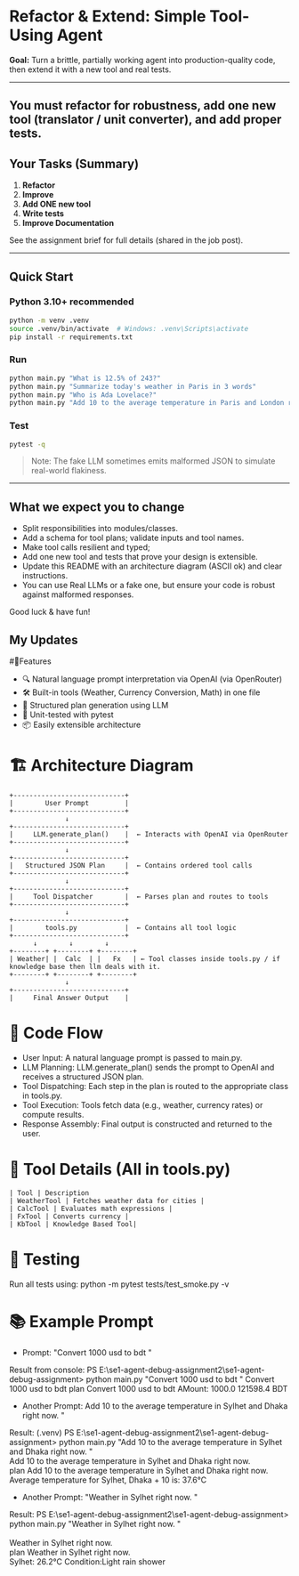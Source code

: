 # Refactor & Extend: Simple Tool-Using Agent

**Goal:** Turn a brittle, partially working agent into production-quality code, then extend it with a new tool and real tests.

---
You must **refactor for robustness**, **add one new tool** (translator / unit converter), and **add proper tests**.
---

## Your Tasks (Summary)

1. **Refactor**
2. **Improve**
3. **Add ONE new tool** 
4. **Write tests**
5. **Improve Documentation**

See the assignment brief for full details (shared in the job post).

---

## Quick Start

### Python 3.10+ recommended

```bash
python -m venv .venv
source .venv/bin/activate  # Windows: .venv\Scripts\activate
pip install -r requirements.txt
```

### Run

```bash
python main.py "What is 12.5% of 243?"
python main.py "Summarize today's weather in Paris in 3 words"
python main.py "Who is Ada Lovelace?"
python main.py "Add 10 to the average temperature in Paris and London right now."
```

### Test

```bash
pytest -q
```

> Note: The fake LLM sometimes emits malformed JSON to simulate real-world flakiness.

---

## What we expect you to change

- Split responsibilities into modules/classes.
- Add a schema for tool plans; validate inputs and tool names.
- Make tool calls resilient and typed;
- Add one new tool and tests that prove your design is extensible.
- Update this README with an architecture diagram (ASCII ok) and clear instructions.
- You can use Real LLMs or a fake one, but ensure your code is robust against malformed responses.

Good luck & have fun!

## My Updates
#🚀Features
- 🔍 Natural language prompt interpretation via OpenAI (via OpenRouter)
- 🛠️ Built-in tools (Weather, Currency Conversion, Math) in one file
- 🧠 Structured plan generation using LLM
- 🧪 Unit-tested with pytest
- 📦 Easily extensible architecture

# 🏗️ Architecture Diagram

```
+----------------------------+
|        User Prompt         |
+----------------------------+
              ↓
+----------------------------+
|     LLM.generate_plan()    |  ← Interacts with OpenAI via OpenRouter
+----------------------------+
              ↓
+----------------------------+
|   Structured JSON Plan     |  ← Contains ordered tool calls
+----------------------------+
              ↓
+----------------------------+
|     Tool Dispatcher        |  ← Parses plan and routes to tools
+----------------------------+
              ↓
+----------------------------+
|        tools.py            |  ← Contains all tool logic
+----------------------------+
      ↓        ↓        ↓
+--------+ +--------+ +--------+
| Weather| |  Calc  | |   Fx   | ← Tool classes inside tools.py / if knowledge base then llm deals with it.
+--------+ +--------+ +--------+
              ↓
+----------------------------+
|     Final Answer Output    |

```   


# 🔁 Code Flow
- User Input: A natural language prompt is passed to main.py.
- LLM Planning: LLM.generate_plan() sends the prompt to OpenAI and receives a structured JSON plan.
- Tool Dispatching: Each step in the plan is routed to the appropriate class in tools.py.
- Tool Execution: Tools fetch data (e.g., weather, currency rates) or compute results.
- Response Assembly: Final output is constructed and returned to the user.


# 🧩 Tool Details (All in tools.py)
```
| Tool | Description  
| WeatherTool | Fetches weather data for cities |
| CalcTool | Evaluates math expressions |
| FxTool | Converts currency | 
| KbTool | Knowledge Based Tool|
```


# 🧪 Testing
Run all tests using:
python -m pytest tests/test_smoke.py -v 

# 📚 Example Prompt
- Prompt:
"Convert 1000 usd to bdt "


Result from console:
 PS E:\se1-agent-debug-assignment2\se1-agent-debug-assignment> python main.py "Convert 1000 usd to bdt " 
Convert 1000 usd to bdt 
plan Convert 1000 usd to bdt 
AMount: 1000.0
121598.4 BDT

- Another Prompt:
Add 10 to the average temperature in Sylhet and Dhaka right now. "

Result:
(.venv) PS E:\se1-agent-debug-assignment2\se1-agent-debug-assignment> python main.py "Add 10 to the average temperature in Sylhet and Dhaka right now. "<br>
Add 10 to the average temperature in Sylhet and Dhaka right now. <br>
plan Add 10 to the average temperature in Sylhet and Dhaka right now. <br>
Average temperature for Sylhet, Dhaka + 10 is: 37.6°C<br>

- Another Prompt:
"Weather in Sylhet right now. "

Result:
 PS E:\se1-agent-debug-assignment2\se1-agent-debug-assignment> python main.py "Weather in Sylhet right now. "<br>       
Weather in Sylhet right now. <br>
plan Weather in Sylhet right now.<br> 
Sylhet: 26.2°C Condition:Light rain shower



